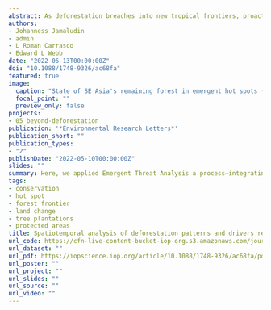 ```yaml
---
abstract: As deforestation breaches into new tropical frontiers, proactive conservation strategies require a trifecta of information on where deforestation is accelerating (emergent), how drivers of deforestation vary spatiotemporally, and where to focus limited conservation resources in protecting the most integral yet threatened forested landscapes. Here we introduce Emergent Threat Analysis, a process integrating Emerging Hot Spot Analysis of deforestation, visual classification of deforestation outcomes over time, and spatial quantification of contemporary forest condition. We applied Emergent Threat Analysis to tropical Southeast Asia, a global epicentre of biodiversity threatened by deforestation. We found that emergent hot spots (EHS)—a subset of hot spots characterized by strong, recent, and clustered patterns of deforestation—accounted for 26.1% of total forest loss from 1992 to 2018, with deforestation within EHS proceeding at 2.5 times the regional rate of gross loss. Oil palm and rubber plantation expansion were the principal drivers of deforestation within EHS of insular and mainland SE Asia, respectively. Over the study period, oil palm shifted in importance from Sumatra and Sarawak to Papua and Kalimantan, whereas rubber became prominent in Cambodia and Tanintharyi from 2006 to 2015. As of 2019, more than 170000 km2 of SE Asia's remaining forest occurred within EHS, of which 21.7% was protected. High and medium-integrity forest constituted 19.2% and 49.1% of remaining EHS forest, respectively, but of these, 35.0% of high-integrity and 23.9% of medium-integrity EHS forest were protected. Because we anticipate that tree plantation expansion will continue to drive deforestation in SE Asia, significantly heightened protection is needed to secure the long-term preservation of high and medium-integrity forest, especially in highly contested forest frontier regions. Finally, as a flexible, integrated process, Emergent Threat Analysis is applicable to deforestation fronts across the global tropics.
authors:
- Johanness Jamaludin
- admin
- L Roman Carrasco
- Edward L Webb
date: "2022-06-13T00:00:00Z"
doi: "10.1088/1748-9326/ac68fa"
featured: true
image:
  caption: "State of SE Asia's remaining forest in emergent hot spots (EHS). Regional map (top) showing the amount of remaining 2018 ESA forest that occur inside and outside EHS, where each map unit is a 5 km circumradius hexagon (∼65 km2). Insets show the distribution of high, med (medium), and low integrity forest using the 2019 Forest Landscape Integrity Index (FLII) data for hot spots in (a) Papua, (b) Borneo, (c) Sulawesi, (d) Sumatra, (e) Tenasserim, and (f) southern Laos and central Vietnam."
  focal_point: ""
  preview_only: false
projects:
- 05_beyond-deforestation
publication: '*Environmental Research Letters*'
publication_short: ""
publication_types:
- "2"
publishDate: "2022-05-10T00:00:00Z"
slides: ""
summary: Here, we applied Emergent Threat Analysis a process—integrating Emerging Hot Spot Analysis of deforestation, visual classification of deforestation outcomes over time, and spatial quantification of contemporary forest condition—to tropical Southeast Asia, a global epicentre of biodiversity threatened by deforestation.
tags:
- conservation
- hot spot
- forest frontier
- land change
- tree plantations
- protected areas
title: Spatiotemporal analysis of deforestation patterns and drivers reveals emergent threats to tropical forest landscapes
url_code: https://cfn-live-content-bucket-iop-org.s3.amazonaws.com/journals/1748-9326/17/5/054046/revision2/erlac68fasupp1.docx?AWSAccessKeyId=AKIAYDKQL6LTV7YY2HIK&Expires=1655775151&Signature=TXKzcuP4Kl9WYv8UjVR7CowJ2io%3D
url_dataset: ""
url_pdf: https://iopscience.iop.org/article/10.1088/1748-9326/ac68fa/pdf
url_poster: ""
url_project: ""
url_slides: ""
url_source: ""
url_video: ""
---
```

<div data-badge-details="right" data-badge-type="medium-donut" data-doi="10.1088/1748-9326/ac68fa" data-hide-no-mentions="true" class="altmetric-embed"></div>

<span class="__dimensions_badge_embed__" data-doi="10.1088/1748-9326/ac68fa" data-legend="always"></span><script async src="https://badge.dimensions.ai/badge.js" charset="utf-8"></script>
